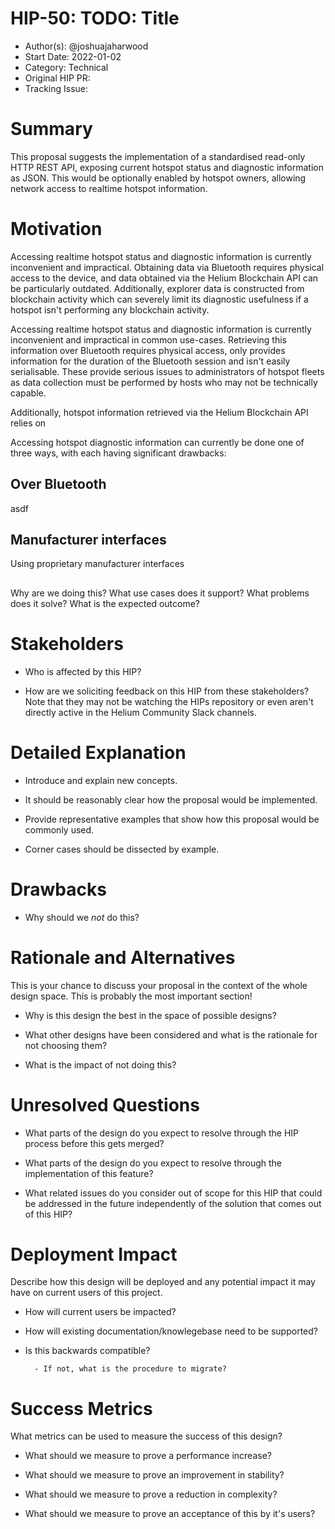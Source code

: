 # HIP-50: TODO: Title

- Author(s): @joshuajaharwood
- Start Date: 2022-01-02
- Category: Technical
- Original HIP PR: <!-- leave this empty; maintainer will fill in ID of this pull request -->
- Tracking Issue: <!-- leave this empty; maintainer will create a discussion issue -->

# Summary
[summary]: #summary

This proposal suggests the implementation of a standardised read-only HTTP REST API, exposing current hotspot status and diagnostic information as JSON. This would be optionally enabled by hotspot owners, allowing network access to realtime hotspot information.  

# Motivation
[motivation]: #motivation

Accessing realtime hotspot status and diagnostic information is currently inconvenient and impractical. Obtaining data via Bluetooth requires physical access to the device, and data obtained via the Helium Blockchain API can be particularly outdated. Additionally, explorer data is constructed from blockchain activity which can severely limit its diagnostic usefulness if a hotspot isn't performing any blockchain activity.



Accessing realtime hotspot status and diagnostic information is currently inconvenient and impractical in common use-cases. Retrieving this information over Bluetooth requires physical access, only provides information for the duration of the Bluetooth session and isn't easily serialisable. These provide serious issues to administrators of hotspot fleets as data collection must be performed by hosts who may not be technically capable.

Additionally, hotspot information retrieved via the Helium Blockchain API relies on 

Accessing hotspot diagnostic information can currently be done one of three ways, with each having significant drawbacks:

## Over Bluetooth
asdf

## Manufacturer interfaces
Using proprietary manufacturer interfaces

## 

Why are we doing this? What use cases does it support? What problems does it
solve? What is the expected outcome? 

# Stakeholders
[stakeholders]: #stakeholders

* Who is affected by this HIP?

* How are we soliciting feedback on this HIP from these stakeholders? Note that
  they may not be watching the HIPs repository or even aren't directly active in
  the Helium Community Slack channels.

# Detailed Explanation
[detailed-explanation]: #detailed-explanation

- Introduce and explain new concepts.

- It should be reasonably clear how the proposal would be implemented.

- Provide representative examples that show how this proposal would be commonly
  used.

- Corner cases should be dissected by example.

# Drawbacks
[drawbacks]: #drawbacks

- Why should we *not* do this?

# Rationale and Alternatives
[alternatives]: #rationale-and-alternatives

This is your chance to discuss your proposal in the context of the whole design
space. This is probably the most important section!

- Why is this design the best in the space of possible designs?

- What other designs have been considered and what is the rationale for not
  choosing them?

- What is the impact of not doing this?

# Unresolved Questions
[unresolved]: #unresolved-questions

- What parts of the design do you expect to resolve through the HIP process
  before this gets merged?

- What parts of the design do you expect to resolve through the implementation
  of this feature?

- What related issues do you consider out of scope for this HIP that could be
  addressed in the future independently of the solution that comes out of this
  HIP?

# Deployment Impact
[deployment-impact]: #deployment-impact

Describe how this design will be deployed and any potential impact it may have on
current users of this project.

- How will current users be impacted?

- How will existing documentation/knowlegebase need to be supported?

- Is this backwards compatible?

        - If not, what is the procedure to migrate?

# Success Metrics
[success-metrics]: #success-metrics

What metrics can be used to measure the success of this design?

- What should we measure to prove a performance increase?

- What should we measure to prove an improvement in stability?

- What should we measure to prove a reduction in complexity?

- What should we measure to prove an acceptance of this by it's users?
